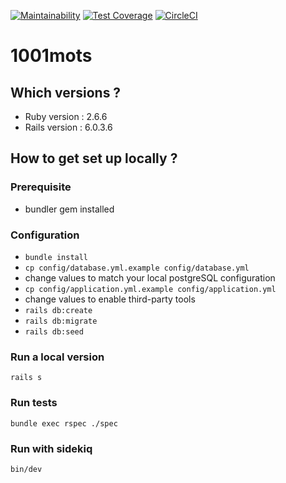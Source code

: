 [![Maintainability](https://api.codeclimate.com/v1/badges/366f7968ef64ea677c66/maintainability)](https://codeclimate.com/github/milleetunmots/app/maintainability)
[![Test Coverage](https://api.codeclimate.com/v1/badges/366f7968ef64ea677c66/test_coverage)](https://codeclimate.com/github/milleetunmots/app/test_coverage)
[![CircleCI](https://circleci.com/gh/milleetunmots/app/tree/develop.svg?style=svg)](https://circleci.com/gh/milleetunmots/app/tree/develop)

# 1001mots
## Which versions ?
* Ruby version : 2.6.6
* Rails version : 6.0.3.6
## How to get set up locally ?
### Prerequisite
* bundler gem installed
### Configuration
* ```bundle install```
* ```cp config/database.yml.example config/database.yml```
* change values to match your local postgreSQL configuration
* ```cp config/application.yml.example config/application.yml```
* change values to enable third-party tools
* ```rails db:create```
* ```rails db:migrate```
* ```rails db:seed```
### Run a local version
```rails s```
### Run tests
```bundle exec rspec ./spec```
### Run with sidekiq
```bin/dev```
